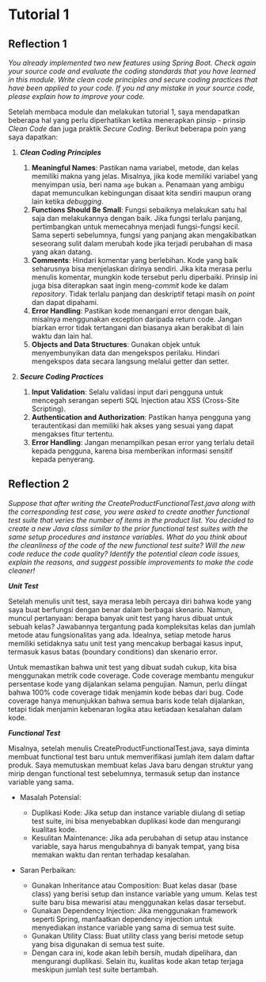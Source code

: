 # Tutorial 1
## Reflection 1
*You already implemented two new features using Spring Boot. Check again your source code and evaluate the coding standards that you have learned in this module. Write clean code principles and secure coding practices that have been applied to your code. If you nd any mistake in your source code, please explain how to improve your code.*

Setelah membaca module dan melakukan tutorial 1, saya mendapatkan beberapa hal yang perlu diperhatikan ketika menerapkan pinsip - prinsip *Clean Code* dan juga praktik *Secure Coding*. Berikut beberapa poin yang saya dapatkan:
1. ***Clean Coding Principles***
   1. **Meaningful Names**: Pastikan nama variabel, metode, dan kelas memiliki makna yang jelas. Misalnya, jika kode memiliki variabel yang menyimpan usia, beri nama `age` bukan `a`. Penamaan yang ambigu dapat memunculkan kebingungan disaat kita sendiri maupun orang lain ketika *debugging*.
   2. **Functions Should Be Small**: Fungsi sebaiknya melakukan satu hal saja dan melakukannya dengan baik. Jika fungsi terlalu panjang, pertimbangkan untuk memecahnya menjadi fungsi-fungsi kecil. Sama seperti sebelumnya, fungsi yang panjang akan mengakibatkan seseorang sulit dalam merubah kode jika terjadi perubahan di masa yang akan datang.
   3. **Comments**: Hindari komentar yang berlebihan. Kode yang baik seharusnya bisa menjelaskan dirinya sendiri. Jika kita merasa perlu menulis komentar, mungkin kode tersebut perlu diperbaiki. Prinsip ini juga bisa diterapkan saat ingin meng-*commit* kode ke dalam *repository*. Tidak terlalu panjang dan deskriptif tetapi masih *on point* dan dapat dipahami.
   4. **Error Handling**: Pastikan kode menangani error dengan baik, misalnya menggunakan exception daripada return code. Jangan biarkan error tidak tertangani dan biasanya akan berakibat di lain waktu dan lain hal.
   5. **Objects and Data Structures**: Gunakan objek untuk menyembunyikan data dan mengekspos perilaku. Hindari mengekspos data secara langsung melalui getter dan setter.


2. ***Secure Coding Practices***
   1. **Input Validation**: Selalu validasi input dari pengguna untuk mencegah serangan seperti SQL Injection atau XSS (Cross-Site Scripting).
   2. **Authentication and Authorization**: Pastikan hanya pengguna yang terautentikasi dan memiliki hak akses yang sesuai yang dapat mengakses fitur tertentu.
   3. **Error Handling**: Jangan menampilkan pesan error yang terlalu detail kepada pengguna, karena bisa memberikan informasi sensitif kepada penyerang.

## Reflection 2
*Suppose that after writing the CreateProductFunctionalTest.java along with the
corresponding test case, you were asked to create another functional test suite that
veries the number of items in the product list. You decided to create a new Java class
similar to the prior functional test suites with the same setup procedures and instance
variables.
What do you think about the cleanliness of the code of the new functional test suite? Will
the new code reduce the code quality? Identify the potential clean code issues, explain
the reasons, and suggest possible improvements to make the code cleaner!*

***Unit Test***

Setelah menulis unit test, saya merasa lebih percaya diri bahwa kode yang saya buat berfungsi dengan benar dalam berbagai skenario. Namun, muncul pertanyaan: berapa banyak unit test yang harus dibuat untuk sebuah kelas?
Jawabannya tergantung pada kompleksitas kelas dan jumlah metode atau fungsionalitas yang ada. Idealnya, setiap metode harus memiliki setidaknya satu unit test yang mencakup berbagai kasus input, termasuk kasus batas (boundary conditions) dan skenario error.

Untuk memastikan bahwa unit test yang dibuat sudah cukup, kita bisa menggunakan metrik code coverage. Code coverage membantu mengukur persentase kode yang dijalankan selama pengujian. Namun, perlu diingat bahwa 100% code coverage tidak menjamin kode bebas dari bug. Code coverage hanya menunjukkan bahwa semua baris kode telah dijalankan, tetapi tidak menjamin kebenaran logika atau ketiadaan kesalahan dalam kode.

***Functional Test***

Misalnya, setelah menulis CreateProductFunctionalTest.java, saya diminta membuat functional test baru untuk memverifikasi jumlah item dalam daftar produk. Saya memutuskan membuat kelas Java baru dengan struktur yang mirip dengan functional test sebelumnya, termasuk setup dan instance variable yang sama.

- Masalah Potensial:
  - Duplikasi Kode: Jika setup dan instance variable diulang di setiap test suite, ini bisa menyebabkan duplikasi kode dan mengurangi kualitas kode.
  - Kesulitan Maintenance: Jika ada perubahan di setup atau instance variable, saya harus mengubahnya di banyak tempat, yang bisa memakan waktu dan rentan terhadap kesalahan.


- Saran Perbaikan:
  - Gunakan Inheritance atau Composition: Buat kelas dasar (base class) yang berisi setup dan instance variable yang umum. Kelas test suite baru bisa mewarisi atau menggunakan kelas dasar tersebut.
  - Gunakan Dependency Injection: Jika menggunakan framework seperti Spring, manfaatkan dependency injection untuk menyediakan instance variable yang sama di semua test suite.
  - Gunakan Utility Class: Buat utility class yang berisi metode setup yang bisa digunakan di semua test suite.
  - Dengan cara ini, kode akan lebih bersih, mudah dipelihara, dan mengurangi duplikasi. Selain itu, kualitas kode akan tetap terjaga meskipun jumlah test suite bertambah.